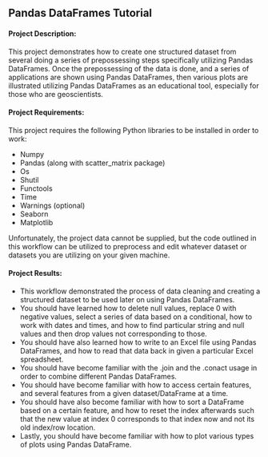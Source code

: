 ## Pandas DataFrames Tutorial

#### Project Description:

This project demonstrates how to create one structured dataset from several doing a series of prepossessing steps specifically utilizing Pandas DataFrames. Once the prepossessing of the data is done, and a series of applications are shown using Pandas DataFrames, then various plots are illustrated utilizing Pandas DataFrames as an educational tool, especially for those who are geoscientists.

#### Project Requirements:

This project requires the following Python libraries to be installed in order to work:

* Numpy
* Pandas (along with scatter_matrix package)
* Os
* Shutil
* Functools
* Time
* Warnings (optional)
* Seaborn
* Matplotlib

Unfortunately, the project data cannot be supplied, but the code outlined in this workflow can be utilized to preprocess and edit whatever dataset or datasets you are utilizing on your given machine.

#### Project Results:

* This workflow demonstrated the process of data cleaning and creating a structured dataset to be used later on using Pandas DataFrames.
* You should have learned how to delete null values, replace 0 with negative values, select a series of data based on a conditional, how to work with dates and times, and how to find particular string and null values and then drop values not corresponding to those.
* You should have also learned how to write to an Excel file using Pandas DataFrames, and how to read that data back in given a particular Excel spreadsheet.
* You should have become familiar with the .join and the .conact usage in order to combine different Pandas DataFrames.
* You should have become familiar with how to access certain features, and several features from a given dataset/DataFrame at a time.
* You should have also become familiar with how to sort a DataFrame based on a certain feature, and how to reset the index afterwards such that the new value at index 0 corresponds to that index now and not its old index/row location.
* Lastly, you should have become familiar with how to plot various types of plots using Pandas DataFrame.